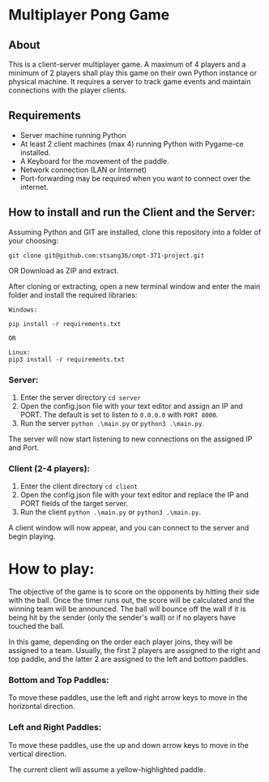 # Multiplayer Pong Game

## About

This is a client-server multiplayer game. A maximum of 4 players and a minimum of 2 players shall play this game on their own Python instance or physical machine. It requires a server to track game events and maintain connections with the player clients.

## Requirements
- Server machine running Python
- At least 2 client machines (max 4) running Python with Pygame-ce installed.
- A Keyboard for the movement of the paddle.
- Network connection (LAN or Internet)
- Port-forwarding may be required when you want to connect over the internet.

## How to install and run the Client and the Server:

Assuming Python and GIT are installed, clone this repository into a folder of your choosing:
```
git clone git@github.com:stsang36/cmpt-371-project.git 
```

OR Download as ZIP and extract.

After cloning or extracting, open a new terminal window and enter the main folder and install the required libraries:
```
Windows:

pip install -r requirements.txt

OR

Linux:
pip3 install -r requirements.txt
```


### Server:
1. Enter the server directory
   ```cd server```
2. Open the config.json file with your text editor and assign an IP and PORT. The default is set to listen to ```0.0.0.0``` with ```PORT 8000```.
3. Run the server ```python .\main.py``` or ```python3 .\main.py```.

The server will now start listening to new connections on the assigned IP and Port.

### Client (2-4 players):
1. Enter the client directory
   ```cd client```
2. Open the config.json file with your text editor and replace the IP and PORT fields of the target server.
3. Run the client ```python .\main.py``` or ```python3 .\main.py```.

A client window will now appear, and you can connect to the server and begin playing.

# How to play:

The objective of the game is to score on the opponents by hitting their side with the ball. Once the timer runs out, the score will be calculated and the winning team will be announced. The ball will bounce off the wall if it is being hit by the sender (only the sender's wall) or if no players have touched the ball.  

In this game, depending on the order each player joins, they will be assigned to a team. Usually, the first 2 players are assigned to the right and top paddle, and the latter 2 are assigned to the left and bottom paddles.

### Bottom and Top Paddles:

To move these paddles, use the left and right arrow keys to move in the horizontal direction.

### Left and Right Paddles:

To move these paddles, use the up and down arrow keys to move in the vertical direction.

The current client will assume a yellow-highlighted paddle.






